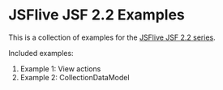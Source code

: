 JSFlive JSF 2.2 Examples
========================

This is a collection of examples for the [JSFlive JSF 2.2 series](http://jsflive.wordpress.com/category/jsf-2-2/ "JSFlive series on new features of JSF 2.2").

Included examples:

1. Example 1: View actions
2. Example 2: CollectionDataModel
